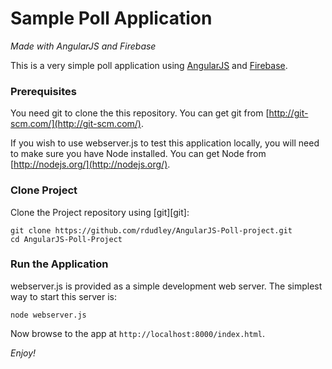 Sample Poll Application
==============

*Made with AngularJS and Firebase*

This is a very simple poll application using [AngularJS](https://angularjs.org/) and [Firebase](https://www.firebase.com/). 


### Prerequisites

You need git to clone the this repository. You can get git from
[http://git-scm.com/](http://git-scm.com/).

If you wish to use webserver.js to test this application locally, you will need to make sure you have Node installed. You can get Node from [http://nodejs.org/](http://nodejs.org/).


### Clone Project

Clone the Project repository using [git][git]:

```
git clone https://github.com/rdudley/AngularJS-Poll-project.git
cd AngularJS-Poll-Project
```

### Run the Application

webserver.js is provided as a simple development web server. The simplest way to start
this server is:

```
node webserver.js
```

Now browse to the app at `http://localhost:8000/index.html`.


*Enjoy!*

